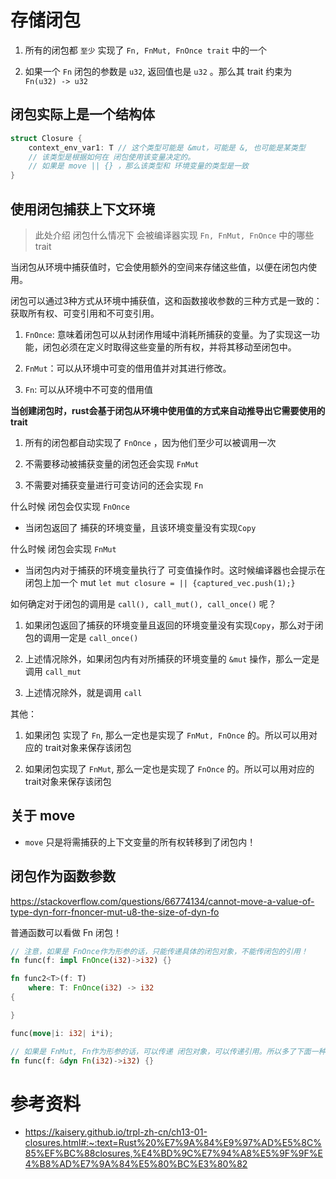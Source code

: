 # 存储闭包



1. 所有的闭包都 `至少` 实现了 `Fn, FnMut, FnOnce trait` 中的一个

2. 如果一个 `Fn` 闭包的参数是 `u32`, 返回值也是 `u32` 。那么其 trait 约束为 `Fn(u32) -> u32`



## 闭包实际上是一个结构体



```rust
struct Closure {    
    context_env_var1: T // 这个类型可能是 &mut，可能是 &, 也可能是某类型
    // 该类型是根据如何在 闭包使用该变量决定的。
    // 如果是 move || {} ，那么该类型和 环境变量的类型是一致
}
```





## 使用闭包捕获上下文环境

> 此处介绍 闭包什么情况下 会被编译器实现 `Fn, FnMut, FnOnce` 中的哪些 trait

当闭包从环境中捕获值时，它会使用额外的空间来存储这些值，以便在闭包内使用。

闭包可以通过3种方式从环境中捕获值，这和函数接收参数的三种方式是一致的：获取所有权、可变引用和不可变引用。



1. `FnOnce`: 意味着闭包可以从封闭作用域中消耗所捕获的变量。为了实现这一功能，闭包必须在定义时取得这些变量的所有权，并将其移动至闭包中。

2. `FnMut`：可以从环境中可变的借用值并对其进行修改。

3. `Fn`: 可以从环境中不可变的借用值



**当创建闭包时，rust会基于闭包从环境中使用值的方式来自动推导出它需要使用的trait**

1. 所有的闭包都自动实现了 `FnOnce` ，因为他们至少可以被调用一次

2. 不需要移动被捕获变量的闭包还会实现 `FnMut`

3. 不需要对捕获变量进行可变访问的还会实现 `Fn`



什么时候 闭包会仅实现 `FnOnce`

* 当闭包返回了 捕获的环境变量，且该环境变量没有实现`Copy`



什么时候 闭包会实现 `FnMut`

* 当闭包内对于捕获的环境变量执行了 可变值操作时。这时候编译器也会提示在闭包上加一个 mut `let mut closure = || {captured_vec.push(1);}`



如何确定对于闭包的调用是 `call(), call_mut(), call_once()` 呢？

1. 如果闭包返回了捕获的环境变量且返回的环境变量没有实现`Copy`，那么对于闭包的调用一定是 `call_once()`

2. 上述情况除外，如果闭包内有对所捕获的环境变量的 `&mut` 操作，那么一定是调用 `call_mut`

3. 上述情况除外，就是调用 `call`



其他：

1. 如果闭包 实现了 `Fn`, 那么一定也是实现了 `FnMut, FnOnce` 的。所以可以用对应的 trait对象来保存该闭包

2. 如果闭包实现了 `FnMut`, 那么一定也是实现了 `FnOnce` 的。所以可以用对应的 trait对象来保存该闭包



## 关于 move

* `move` 只是将需捕获的上下文变量的所有权转移到了闭包内！


## 闭包作为函数参数

https://stackoverflow.com/questions/66774134/cannot-move-a-value-of-type-dyn-forr-fnoncer-mut-u8-the-size-of-dyn-fo

普通函数可以看做 Fn 闭包！

```rust
// 注意，如果是 FnOnce作为形参的话，只能传递具体的闭包对象，不能传闭包的引用！
fn func(f: impl FnOnce(i32)->i32) {}

fn func2<T>(f: T)
    where: T: FnOnce(i32) -> i32
{

}

func(move|i: i32| i*i);

// 如果是 FnMut, Fn作为形参的话，可以传递 闭包对象，可以传递引用。所以多了下面一种方式
fn func(f: &dyn Fn(i32)->i32) {}

```

## 


# 参考资料

* https://kaisery.github.io/trpl-zh-cn/ch13-01-closures.html#:~:text=Rust%20%E7%9A%84%E9%97%AD%E5%8C%85%EF%BC%88closures,%E4%BD%9C%E7%94%A8%E5%9F%9F%E4%B8%AD%E7%9A%84%E5%80%BC%E3%80%82





